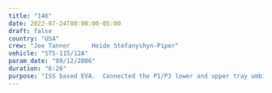 ```yaml
---
title: "146"
date: 2022-07-24T00:00:00-05:00
draft: false
country: "USA"
crew: "Joe Tanner      Heide Stefanyshyn-Piper"
vehicle: "STS-115/12A"
param_date: "09/12/2006"
duration: "6:26"
purpose: "ISS based EVA.  Connected the P1/P3 lower and upper tray umbilicals.  Released solar array launch restraints and positioned the stowed arrays for automated deployment.  Rotated P4 truss keel pin to stowed position.  Removed of 2 of 16 solar array joint launch locks, deployed all 4 solar array joint braces and removed 2 avionics thermal shrouds.  Lost a small bolt/spring and washer during launch lock cover work. "
---
```

